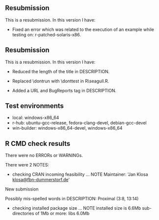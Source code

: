 ## Resubmission
This is a resubmission. In this version I have:

* Fixed an error which was related to the execution of an example while testing
on: r-patched-solaris-x86.


## Resubmission
This is a resubmission. In this version I have:

* Reduced the length of the title in DESCRIPTION.

* Replaced \dontrun with \donttest in R\seagull.R.

* Added a URL and BugReports tag in DESCRIPTION.


## Test environments
* local: windows-x86_64
* r-hub: ubuntu-gcc-release, fedora-clang-devel, debian-gcc-devel
* win-builder: windows-x86_64-devel, windows-x86_64

## R CMD check results
There were no ERRORs or WARNINGs.


There were 2 NOTES:

* checking CRAN incoming feasibility ... NOTE
Maintainer: 'Jan Klosa <klosa@fbn-dummerstorf.de>'

New submission

Possibly mis-spelled words in DESCRIPTION:
  Proximal (3:8, 13:14)

* checking installed package size ... NOTE
  installed size is  6.6Mb
  sub-directories of 1Mb or more:
    libs   6.0Mb
